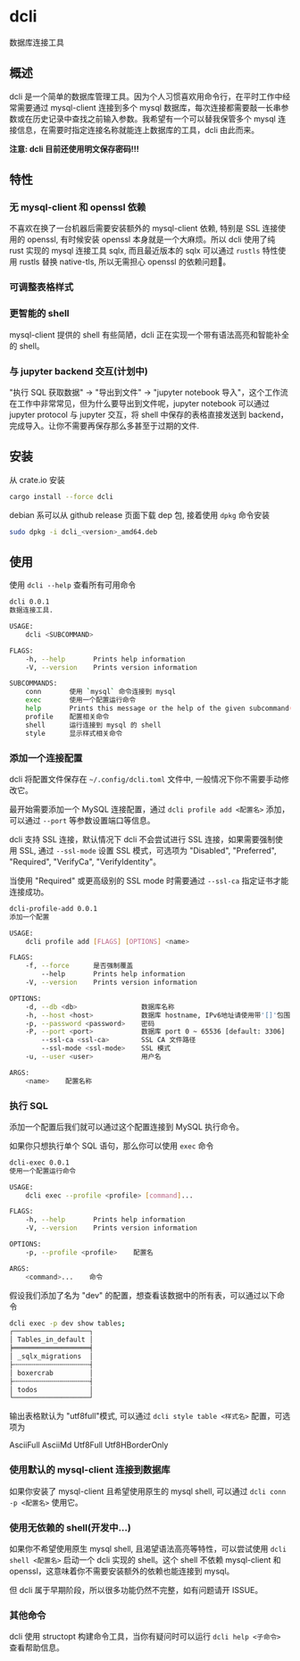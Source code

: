 # dcli
数据库连接工具

## 概述

dcli 是一个简单的数据库管理工具。因为个人习惯喜欢用命令行，在平时工作中经常需要通过 mysql-client 连接到多个 mysql 数据库，每次连接都需要敲一长串参数或在历史记录中查找之前输入参数。我希望有一个可以替我保管多个 mysql 连接信息，在需要时指定连接名称就能连上数据库的工具，dcli 由此而来。

**注意: dcli 目前还使用明文保存密码!!!**

## 特性

### 无 mysql-client 和 openssl 依赖

不喜欢在换了一台机器后需要安装额外的 mysql-client 依赖, 特别是 SSL 连接使用的 openssl, 有时候安装 openssl 本身就是一个大麻烦。所以 dcli 使用了纯 rust 实现的 mysql 连接工具 sqlx, 而且最近版本的 sqlx 可以通过 `rustls` 特性使用 rustls 替换 native-tls, 所以无需担心 openssl 的依赖问题🎉。

### 可调整表格样式

### 更智能的 shell

mysql-client 提供的 shell 有些简陋，dcli 正在实现一个带有语法高亮和智能补全的 shell。

### 与 jupyter backend 交互(计划中)

"执行 SQL 获取数据" -> "导出到文件" -> "jupyter notebook 导入"，这个工作流在工作中非常常见，但为什么要导出到文件呢，jupyter notebook 可以通过 jupyter protocol 与 jupyter 交互，将 shell 中保存的表格直接发送到 backend，完成导入。让你不需要再保存那么多甚至于过期的文件.

## 安装

从 crate.io 安装

```bash
cargo install --force dcli
```

debian 系可以从 github release 页面下载 dep 包, 接着使用 `dpkg` 命令安装


```bash
sudo dpkg -i dcli_<version>_amd64.deb
```

## 使用

使用 `dcli --help` 查看所有可用命令

```bash
dcli 0.0.1
数据连接工具.

USAGE:
    dcli <SUBCOMMAND>

FLAGS:
    -h, --help       Prints help information
    -V, --version    Prints version information

SUBCOMMANDS:
    conn       使用 `mysql` 命令连接到 mysql
    exec       使用一个配置运行命令
    help       Prints this message or the help of the given subcommand(s)
    profile    配置相关命令
    shell      运行连接到 mysql 的 shell
    style      显示样式相关命令
```

### 添加一个连接配置

dcli 将配置文件保存在 `~/.config/dcli.toml` 文件中, 一般情况下你不需要手动修改它。

最开始需要添加一个 MySQL 连接配置，通过 `dcli profile add <配置名>` 添加，可以通过 `--port` 等参数设置端口等信息。

dcli 支持 SSL 连接，默认情况下 dcli 不会尝试进行 SSL 连接，如果需要强制使用 SSL, 通过 `--ssl-mode` 设置 SSL 模式，可选项为 "Disabled", "Preferred", "Required", "VerifyCa", "VerifyIdentity"。

当使用 "Required" 或更高级别的 SSL mode 时需要通过 `--ssl-ca` 指定证书才能连接成功。


```bash
dcli-profile-add 0.0.1
添加一个配置

USAGE:
    dcli profile add [FLAGS] [OPTIONS] <name>

FLAGS:
    -f, --force      是否强制覆盖
        --help       Prints help information
    -V, --version    Prints version information

OPTIONS:
    -d, --db <db>                数据库名称
    -h, --host <host>            数据库 hostname, IPv6地址请使用带'[]'包围 [default: localhost]
    -p, --password <password>    密码
    -P, --port <port>            数据库 port 0 ~ 65536 [default: 3306]
        --ssl-ca <ssl-ca>        SSL CA 文件路径
        --ssl-mode <ssl-mode>    SSL 模式
    -u, --user <user>            用户名

ARGS:
    <name>    配置名称
```

### 执行 SQL

添加一个配置后我们就可以通过这个配置连接到 MySQL 执行命令。

如果你只想执行单个 SQL 语句，那么你可以使用 `exec` 命令

```bash
dcli-exec 0.0.1
使用一个配置运行命令

USAGE:
    dcli exec --profile <profile> [command]...

FLAGS:
    -h, --help       Prints help information
    -V, --version    Prints version information

OPTIONS:
    -p, --profile <profile>    配置名

ARGS:
    <command>...    命令
```

假设我们添加了名为 "dev" 的配置，想查看该数据中的所有表，可以通过以下命令

```bash
dcli exec -p dev show tables;
┌───────────────────┐
│ Tables_in_default │
╞═══════════════════╡
│ _sqlx_migrations  │
├╌╌╌╌╌╌╌╌╌╌╌╌╌╌╌╌╌╌╌┤
│ boxercrab         │
├╌╌╌╌╌╌╌╌╌╌╌╌╌╌╌╌╌╌╌┤
│ todos             │
└───────────────────┘
```

输出表格默认为 "utf8full"模式, 可以通过 `dcli style table <样式名>` 配置，可选项为

AsciiFull AsciiMd Utf8Full Utf8HBorderOnly

### 使用默认的 mysql-client 连接到数据库

如果你安装了 mysql-client 且希望使用原生的 mysql shell, 可以通过 `dcli conn -p <配置名>` 使用它。

### 使用无依赖的 shell(开发中...)

如果你不希望使用原生 mysql shell, 且渴望语法高亮等特性，可以尝试使用 `dcli shell <配置名>` 启动一个 dcli
实现的 shell。这个 shell 不依赖 mysql-client 和 openssl，这意味着你不需要安装额外的依赖也能连接到 mysql。

但 dcli 属于早期阶段，所以很多功能仍然不完整，如有问题请开 ISSUE。

### 其他命令

dcli 使用 structopt 构建命令工具，当你有疑问时可以运行 `dcli help <子命令>` 查看帮助信息。

